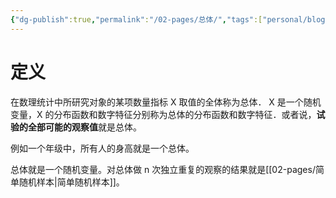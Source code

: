 ```yaml
---
{"dg-publish":true,"permalink":"/02-pages/总体/","tags":["personal/blog"]}
---
```


# 定义
在数理统计中所研究对象的某项数量指标 X 取值的全体称为总体． X 是一个随机变量，X 的分布函数和数字特征分别称为总体的分布函数和数字特征．或者说，**试验的全部可能的观察值**就是总体。

例如一个年级中，所有人的身高就是一个总体。

总体就是一个随机变量。对总体做 n 次独立重复的观察的结果就是[[02-pages/简单随机样本\|简单随机样本]]。
